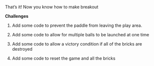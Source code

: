 That’s it! Now you know how to make breakout

**Challenges**

1.  Add some code to prevent the paddle from leaving the play area.

2.  Add some code to allow for multiple balls to be launched at one time

3.  Add some code to allow a victory condition if all of the bricks are destroyed

4.  Add some code to reset the game and all the bricks
